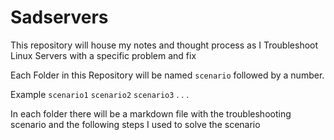 # Sadservers

This repository will house my notes and thought process as I Troubleshoot Linux Servers with a specific problem and fix

Each Folder in this Repository will be named `scenario` followed by a number.

Example `scenario1` `scenario2` `scenario3` . . .

In each folder there will be a markdown file with the troubleshooting scenario and the following steps I used to solve the scenario
